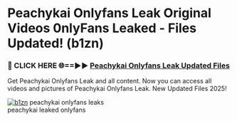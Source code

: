 # Peachykai Onlyfans Leak Original Videos 0nlyFans Leaked - Files Updated! (b1zn)

<h3>🔴 CLICK HERE 🌐==►► <a href="https://tinyurl.com/4seja8ks" rel="nofollow">Peachykai Onlyfans Leak Updated Files</a></h3>

Get Peachykai Onlyfans Leak and all content. Now you can access all videos and pictures of Peachykai Onlyfans Leak. New Updated Files 2025!

[![b1zn](https://i.imgur.com/EWjZXRe.gif)](https://tinyurl.com/4seja8ks)
peachykai onlyfans leaks<br>
peachykai leaked onlyfans